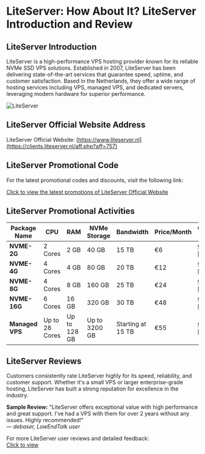 # LiteServer: How About It? LiteServer Introduction and Review

## LiteServer Introduction
LiteServer is a high-performance VPS hosting provider known for its reliable NVMe SSD VPS solutions. Established in 2007, LiteServer has been delivering state-of-the-art services that guarantee speed, uptime, and customer satisfaction. Based in the Netherlands, they offer a wide range of hosting services including VPS, managed VPS, and dedicated servers, leveraging modern hardware for superior performance.

![LiteServer](https://github.com/user-attachments/assets/b4a38dc7-5980-4901-84cb-e49834e05751)

## LiteServer Official Website Address
LiteServer Official Website: [https://www.liteserver.nl](https://clients.liteserver.nl/aff.php?aff=757)

## LiteServer Promotional Code
For the latest promotional codes and discounts, visit the following link:  

[Click to view the latest promotions of LiteServer Official Website](https://clients.liteserver.nl/aff.php?aff=757)

## LiteServer Promotional Activities
| Package Name  | CPU   | RAM  | NVMe Storage | Bandwidth | Price/Month | Order Link |
| ------------- | ----- | ---- | ------------ | --------- | ----------- | ---------- |
| **NVME-2G**   | 2 Cores | 2 GB | 40 GB        | 15 TB     | €6          | [Order Now](https://clients.liteserver.nl/aff.php?aff=757) |
| **NVME-4G**   | 4 Cores | 4 GB | 80 GB        | 20 TB     | €12         | [Order Now](https://clients.liteserver.nl/aff.php?aff=757) |
| **NVME-8G**   | 4 Cores | 8 GB | 160 GB       | 25 TB     | €24         | [Order Now](https://clients.liteserver.nl/aff.php?aff=757) |
| **NVME-16G**  | 6 Cores | 16 GB | 320 GB       | 30 TB     | €48         | [Order Now](https://clients.liteserver.nl/aff.php?aff=757) |
| **Managed VPS** | Up to 28 Cores | Up to 128 GB | Up to 3200 GB | Starting at 15 TB | €55 | [Order Now](https://clients.liteserver.nl/aff.php?aff=757) |

## LiteServer Reviews
Customers consistently rate LiteServer highly for its speed, reliability, and customer support. Whether it's a small VPS or larger enterprise-grade hosting, LiteServer has built a strong reputation for excellence in the industry.

**Sample Review:**
"LiteServer offers exceptional value with high performance and great support. I've had a VPS with them for over 2 years without any issues. Highly recommended!"  
— *debaser, LowEndTalk user*

For more LiteServer user reviews and detailed feedback:  
[Click to view](https://clients.liteserver.nl/aff.php?aff=757)

